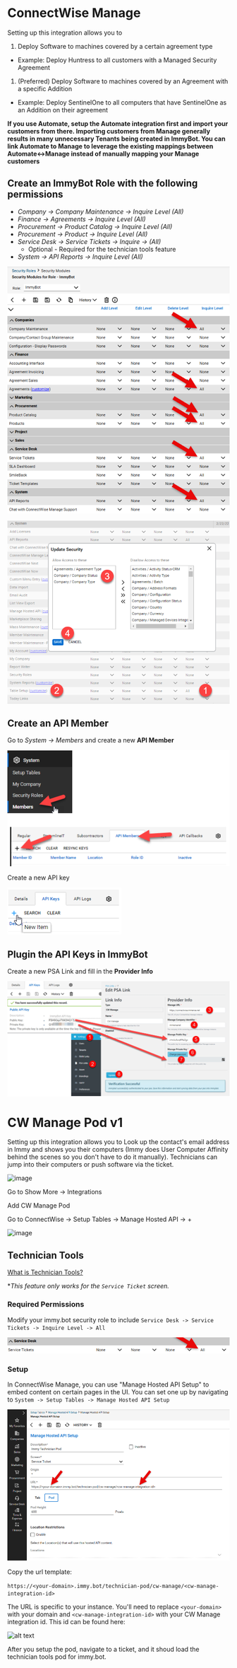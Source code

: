# ConnectWise Manage

Setting up this integration allows you to
1. Deploy Software to machines covered by a certain agreement type
  - Example: Deploy Huntress to all customers with a Managed Security Agreement
1. (Preferred) Deploy Software to machines covered by an Agreement with a specific Addition
  - Example: Deploy SentinelOne to all computers that have SentinelOne as an Addition on their agreement

**If you use Automate, setup the Automate integration first and import your customers from there. Importing customers from Manage generally results in many unnecessary Tenants being created in ImmyBot. You can link Automate to Manage to leverage the existing mappings between Automate<->Manage instead of manually mapping your Manage customers**

## Create an ImmyBot Role with the following permissions

- *Company -> Company Maintenance -> Inquire Level (All)*
- *Finance -> Agreements -> Inquire Level (All)*
- *Procurement -> Product Catalog -> Inquire Level (All)*
- *Procurement -> Product -> Inquire Level (All)*
- *Service Desk -> Service Tickets -> Inquire -> (All)*
  - Optional - Required for the technician tools feature
- *System -> API Reports -> Inquire Level (All)*

![alt text](./.vitepress/images/image-1.png)

![](./.vitepress/images/2022-02-23_15-00-31.png)

## Create an API Member

Go to *System -> Members* and create a new **API Member**

![](./.vitepress/images/2021-03-23-14-28-30.png)

Create a new API key

![](./.vitepress/images/2021-03-23-14-43-35.png)

## Plugin the API Keys in ImmyBot

Create a new PSA Link and fill in the **Provider Info**

![](./.vitepress/images/2021-03-23-14-44-05.png)

# CW Manage Pod v1

Setting up this integration allows you to Look up the contact's email address in Immy and shows you their computers (Immy does User Computer Affinity behind the scenes so you don't have to do it manually). Technicians can jump into their computers or push software via the ticket.

![image](https://github.com/immense/immybot-documentation/assets/95599350/c9b28636-c7d9-4f80-b850-780efefe6b4e)


Go to Show More -> Integrations

Add CW Manage Pod

Go to ConnectWise -> Setup Tables -> Manage Hosted API -> +

![image](https://github.com/immense/immybot-documentation/assets/1424395/88fade4c-0ee7-4b88-971e-34138929e4e3)


## Technician Tools

[What is Technician Tools?](./terminology.md#technician-tools)

**This feature only works for the `Service Ticket` screen.*

### Required Permissions

Modify your immy.bot security role to include `Service Desk -> Service Tickets -> Inquire Level -> All`

![alt text](image-5.png)

### Setup

In ConnectWise Manage, you can use "Manage Hosted API Setup" to embed content on certain pages in the UI. You can set one up by navigating to `System -> Setup Tables -> Manage Hosted API Setup`

![alt text](image-1.png)

Copy the url template:

```https://<your-domain>.immy.bot/technician-pod/cw-manage/<cw-manage-integration-id>```

The URL is specific to your instance.  You'll need to replace `<your-domain>` with your domain and `<cw-manage-integration-id>` with your CW Manage integration id. This id can be found here:

![alt text](image-4.png)

After you setup the pod, navigate to a ticket, and it shoud load the technician tools pod for immy.bot.

